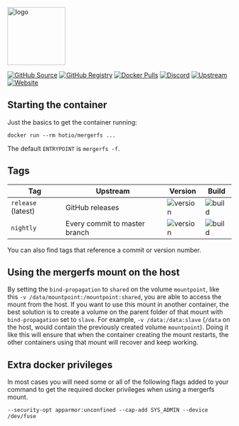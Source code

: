[<img src="https://hotio.dev/img/mergerfs.png" alt="logo" height="130" width="130">](https://github.com/trapexit/mergerfs)

[![GitHub Source](https://img.shields.io/badge/github-source-ffb64c?style=flat-square&logo=github&logoColor=white&labelColor=757575)](https://github.com/hotio/mergerfs)
[![GitHub Registry](https://img.shields.io/badge/github-registry-ffb64c?style=flat-square&logo=github&logoColor=white&labelColor=757575)](https://github.com/orgs/hotio/packages/container/package/mergerfs)
[![Docker Pulls](https://img.shields.io/docker/pulls/hotio/mergerfs?color=ffb64c&style=flat-square&label=pulls&logo=docker&logoColor=white&labelColor=757575)](https://hub.docker.com/r/hotio/mergerfs)
[![Discord](https://img.shields.io/discord/610068305893523457?style=flat-square&color=ffb64c&label=discord&logo=discord&logoColor=white&labelColor=757575)](https://hotio.dev/discord)
[![Upstream](https://img.shields.io/badge/upstream-project-ffb64c?style=flat-square&labelColor=757575)](https://github.com/trapexit/mergerfs)
[![Website](https://img.shields.io/badge/website-hotio.dev-ffb64c?style=flat-square&labelColor=757575)](https://hotio.dev/containers/mergerfs)

## Starting the container

Just the basics to get the container running:

```shell
docker run --rm hotio/mergerfs ...
```

The default `ENTRYPOINT` is `mergerfs -f`.

## Tags

| Tag                | Upstream                      | Version | Build |
| -------------------|-------------------------------|---------|-------|
| `release` (latest) | GitHub releases               | ![version](https://img.shields.io/badge/dynamic/json?color=f5f5f5&style=flat-square&label=&query=%24.version&url=https%3A%2F%2Fraw.githubusercontent.com%2Fhotio%2Fmergerfs%2Frelease%2FVERSION.json) | ![build](https://img.shields.io/github/workflow/status/hotio/mergerfs/build/release?style=flat-square&label=) |
| `nightly`          | Every commit to master branch | ![version](https://img.shields.io/badge/dynamic/json?color=f5f5f5&style=flat-square&label=&query=%24.version&url=https%3A%2F%2Fraw.githubusercontent.com%2Fhotio%2Fmergerfs%2Fnightly%2FVERSION.json) | ![build](https://img.shields.io/github/workflow/status/hotio/mergerfs/build/nightly?style=flat-square&label=) |

You can also find tags that reference a commit or version number.

## Using the mergerfs mount on the host

By setting the `bind-propagation` to `shared` on the volume `mountpoint`, like this `-v /data/mountpoint:/mountpoint:shared`, you are able to access the mount from the host. If you want to use this mount in another container, the best solution is to create a volume on the parent folder of that mount with `bind-propagation` set to `slave`. For example, `-v /data:/data:slave` (`/data` on the host, would contain the previously created volume `mountpoint`). Doing it like this will ensure that when the container creating the mount restarts, the other containers using that mount will recover and keep working.

## Extra docker privileges

In most cases you will need some or all of the following flags added to your command to get the required docker privileges when using a mergerfs mount.

```shell
--security-opt apparmor:unconfined --cap-add SYS_ADMIN --device /dev/fuse
```
